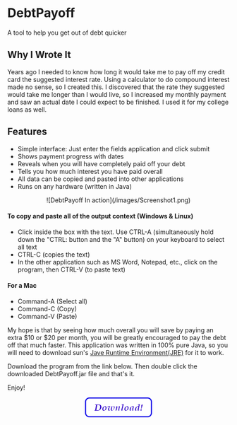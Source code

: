 # DebtPayoff
A tool to help you get out of debt quicker

## Why I Wrote It

Years ago I needed to know how long it would take me to pay off my credit card the suggested interest rate. Using a calculator to do compound interest made no sense, so I created this. I discovered that the rate they suggested would take me longer than I would live, so I increased my monthly payment and saw an actual date I could expect to be finished. I used it for my college loans as well.
## Features

* Simple interface: Just enter the fields application and click submit
* Shows payment progress with dates
* Reveals when you will have completely paid off your debt
* Tells you how much interest you have paid overall
* All data can be copied and pasted into other applications
* Runs on any hardware (written in Java)

<p align="center">
![DebtPayoff In action](/images/Screenshot1.png)
</p>

#### To copy and paste all of the output context (Windows & Linux)
* Click inside the box with the text. Use CTRL-A (simultaneously hold down the "CTRL: button and the "A" button) on your keyboard to select all text
* CTRL-C (copies the text)
* In the other application such as MS Word, Notepad, etc., click on the program, then CTRL-V (to paste text)

#### For a Mac
* Command-A (Select all)
* Command-C (Copy)
* Command-V (Paste)

My hope is that by seeing how much overall you will save by paying an extra $10 or $20 per month, you will be greatly encouraged to pay the debt off that much faster. This application was written in 100% pure Java, so you will need to download sun's [Jave Runtime Environment(JRE)](https://www.java.com/en/download/) for it to work.

Download the program from the link below. Then double click the downloaded DebtPayoff.jar file and that's it.

Enjoy!

<p align=center>
<a href="/DebtPayoff_files/DebtPayoff.jar">
<img src="/images/Download.png">
</a>
</p>
